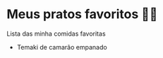 # Meus pratos favoritos :man_cook:

Lista das minha comidas favoritas

- Temaki de camarão empanado

